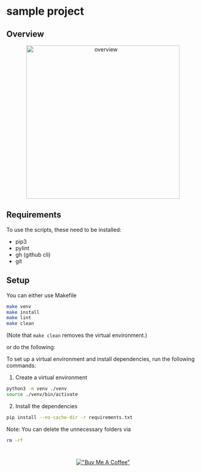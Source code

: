 # sample project

## Overview

<div align="center">
<img src="./content/overview.png" alt="overview" height=400px/>
</div>

## Requirements

To use the scripts, these need to be installed:
- pip3
- pylint
- gh (github cli)
- git

## Setup

You can either use Makefile 

```bash
make venv
make install
make lint
make clean
```

(Note that ``make clean`` removes the virtual environment.)

or do the following:

To set up a virtual environment and install dependencies, run the following commands:

1. Create a virtual environment

```bash
python3 -m venv ./venv
source ./venv/bin/activate
```

2. Install the dependencies

```bash
pip install --no-cache-dir -r requirements.txt
```

Note: You can delete the unnecessary folders via

```bash
rm -rf 
```

<div style="text-align:center; margin-top: 40px;">

[!["Buy Me A Coffee"](https://www.buymeacoffee.com/assets/img/custom_images/orange_img.png)](https://www.buymeacoffee.com/frattini)

</div>

